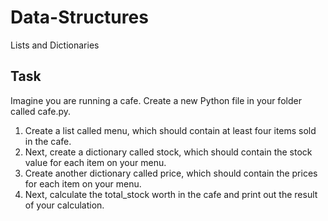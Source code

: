 # Data-Structures
Lists and Dictionaries

## Task
Imagine you are running a cafe. Create a new Python file in your folder called cafe.py.

1. Create a list called menu, which should contain at least four items sold in the cafe.
2. Next, create a dictionary called stock, which should contain the stock value for each item on your menu.
3. Create another dictionary called price, which should contain the prices for each item on your menu.
4. Next, calculate the total_stock worth in the cafe and print out the result of your calculation.